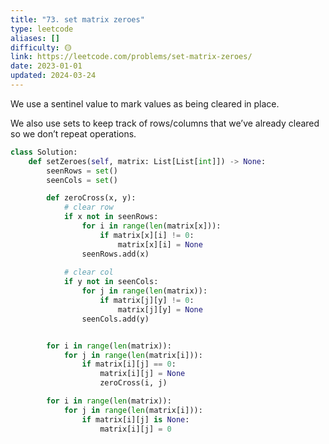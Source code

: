 ```yaml
---
title: "73. set matrix zeroes"
type: leetcode
aliases: []
difficulty: 🟡
link: https://leetcode.com/problems/set-matrix-zeroes/
date: 2023-01-01
updated: 2024-03-24
---
```


We use a sentinel value to mark values as being cleared in place.

We also use sets to keep track of rows/columns that we’ve already cleared so we don’t repeat operations.

```python
class Solution:
    def setZeroes(self, matrix: List[List[int]]) -> None:
        seenRows = set()
        seenCols = set()

        def zeroCross(x, y):
            # clear row
            if x not in seenRows:
                for i in range(len(matrix[x])):
                    if matrix[x][i] != 0:
                        matrix[x][i] = None
                seenRows.add(x)
            
            # clear col
            if y not in seenCols:
                for j in range(len(matrix)):
                    if matrix[j][y] != 0:
                        matrix[j][y] = None
                seenCols.add(y)


        for i in range(len(matrix)):
            for j in range(len(matrix[i])):
                if matrix[i][j] == 0:
                    matrix[i][j] = None
                    zeroCross(i, j)

        for i in range(len(matrix)):
            for j in range(len(matrix[i])):
                if matrix[i][j] is None:
                    matrix[i][j] = 0
```
